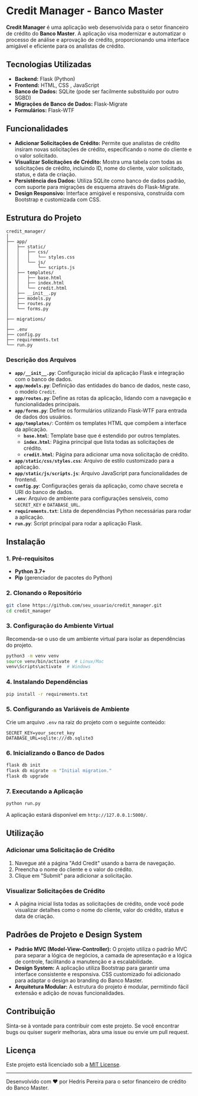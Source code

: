 # Credit Manager - Banco Master

**Credit Manager** é uma aplicação web desenvolvida para o setor financeiro de crédito do **Banco Master**. A aplicação visa modernizar e automatizar o processo de análise e aprovação de crédito, proporcionando uma interface amigável e eficiente para os analistas de crédito.

## Tecnologias Utilizadas

- **Backend:** Flask (Python)
- **Frontend:** HTML, CSS , JavaScript
- **Banco de Dados:** SQLite (pode ser facilmente substituído por outro SGBD)
- **Migrações de Banco de Dados:** Flask-Migrate
- **Formulários:** Flask-WTF

## Funcionalidades

- **Adicionar Solicitações de Crédito:** Permite que analistas de crédito insiram novas solicitações de crédito, especificando o nome do cliente e o valor solicitado.
- **Visualizar Solicitações de Crédito:** Mostra uma tabela com todas as solicitações de crédito, incluindo ID, nome do cliente, valor solicitado, status, e data de criação.
- **Persistência dos Dados:** Utiliza SQLite como banco de dados padrão, com suporte para migrações de esquema através do Flask-Migrate.
- **Design Responsivo:** Interface amigável e responsiva, construída com Bootstrap e customizada com CSS.

## Estrutura do Projeto

```plaintext
credit_manager/
│
├── app/
│   ├── static/
│   │   ├── css/
│   │   │   └── styles.css
│   │   └── js/
│   │       └── scripts.js
│   ├── templates/
│   │   ├── base.html
│   │   ├── index.html
│   │   └── credit.html
│   ├── __init__.py
│   ├── models.py
│   ├── routes.py
│   └── forms.py
│
├── migrations/
│
├── .env
├── config.py
├── requirements.txt
└── run.py
```

### Descrição dos Arquivos

- **`app/__init__.py`**: Configuração inicial da aplicação Flask e integração com o banco de dados.
- **`app/models.py`**: Definição das entidades do banco de dados, neste caso, o modelo `Credit`.
- **`app/routes.py`**: Define as rotas da aplicação, lidando com a navegação e funcionalidades principais.
- **`app/forms.py`**: Define os formulários utilizando Flask-WTF para entrada de dados dos usuários.
- **`app/templates/`**: Contém os templates HTML que compõem a interface da aplicação.
  - **`base.html`**: Template base que é estendido por outros templates.
  - **`index.html`**: Página principal que lista todas as solicitações de crédito.
  - **`credit.html`**: Página para adicionar uma nova solicitação de crédito.
- **`app/static/css/styles.css`**: Arquivo de estilo customizado para a aplicação.
- **`app/static/js/scripts.js`**: Arquivo JavaScript para funcionalidades de frontend.
- **`config.py`**: Configurações gerais da aplicação, como chave secreta e URI do banco de dados.
- **`.env`**: Arquivo de ambiente para configurações sensíveis, como `SECRET_KEY` e `DATABASE_URL`.
- **`requirements.txt`**: Lista de dependências Python necessárias para rodar a aplicação.
- **`run.py`**: Script principal para rodar a aplicação Flask.

## Instalação

### 1. Pré-requisitos

- **Python 3.7+**
- **Pip** (gerenciador de pacotes do Python)

### 2. Clonando o Repositório

```bash
git clone https://github.com/seu_usuario/credit_manager.git
cd credit_manager
```

### 3. Configuração do Ambiente Virtual

Recomenda-se o uso de um ambiente virtual para isolar as dependências do projeto.

```bash
python3 -m venv venv
source venv/bin/activate  # Linux/Mac
venv\Scripts\activate  # Windows
```

### 4. Instalando Dependências

```bash
pip install -r requirements.txt
```

### 5. Configurando as Variáveis de Ambiente

Crie um arquivo `.env` na raiz do projeto com o seguinte conteúdo:

```plaintext
SECRET_KEY=your_secret_key
DATABASE_URL=sqlite:///db.sqlite3
```

### 6. Inicializando o Banco de Dados

```bash
flask db init
flask db migrate -m "Initial migration."
flask db upgrade
```

### 7. Executando a Aplicação

```bash
python run.py
```

A aplicação estará disponível em `http://127.0.0.1:5000/`.

## Utilização

### Adicionar uma Solicitação de Crédito

1. Navegue até a página "Add Credit" usando a barra de navegação.
2. Preencha o nome do cliente e o valor do crédito.
3. Clique em "Submit" para adicionar a solicitação.

### Visualizar Solicitações de Crédito

- A página inicial lista todas as solicitações de crédito, onde você pode visualizar detalhes como o nome do cliente, valor do crédito, status e data de criação.

## Padrões de Projeto e Design System

- **Padrão MVC (Model-View-Controller):** O projeto utiliza o padrão MVC para separar a lógica de negócios, a camada de apresentação e a lógica de controle, facilitando a manutenção e a escalabilidade.
- **Design System:** A aplicação utiliza Bootstrap para garantir uma interface consistente e responsiva. CSS customizado foi adicionado para adaptar o design ao branding do Banco Master.
- **Arquitetura Modular:** A estrutura do projeto é modular, permitindo fácil extensão e adição de novas funcionalidades.

## Contribuição

Sinta-se à vontade para contribuir com este projeto. Se você encontrar bugs ou quiser sugerir melhorias, abra uma issue ou envie um pull request.

## Licença

Este projeto está licenciado sob a [MIT License](LICENSE).

---

Desenvolvido com ♥ por Hedris Pereira para o setor financeiro de crédito do Banco Master.
